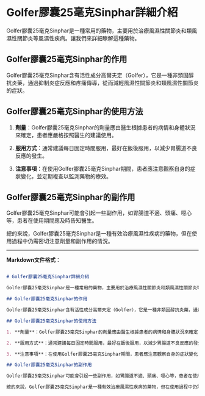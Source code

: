 # Golfer膠囊25毫克Sinphar詳細介紹
Golfer膠囊25毫克Sinphar是一種常用的藥物，主要用於治療風濕性關節炎和類風濕性關節炎等風濕性疾病。讓我們來詳細瞭解這種藥物。
## Golfer膠囊25毫克Sinphar的作用
Golfer膠囊25毫克Sinphar含有活性成分高爾夫定（Golfer），它是一種非類固醇抗炎藥，通過抑制炎症反應和疼痛傳導，從而減輕風濕性關節炎和類風濕性關節炎的症狀。
## Golfer膠囊25毫克Sinphar的使用方法
1. **劑量**：Golfer膠囊25毫克Sinphar的劑量應由醫生根據患者的病情和身體狀況來確定，患者應嚴格按照醫生的建議使用。
2. **服用方式**：通常建議每日固定時間服用，最好在飯後服用，以減少胃腸道不良反應的發生。
3. **注意事項**：在使用Golfer膠囊25毫克Sinphar期間，患者應注意觀察自身的症狀變化，並定期複查以監測藥物的療效。
## Golfer膠囊25毫克Sinphar的副作用
Golfer膠囊25毫克Sinphar可能會引起一些副作用，如胃腸道不適、頭痛、噁心等，患者在使用期間應及時告知醫生。
總的來說，Golfer膠囊25毫克Sinphar是一種有效治療風濕性疾病的藥物，但在使用過程中仍需密切注意劑量和副作用的情況。
---
**Markdown文件格式**：
```markdown
# Golfer膠囊25毫克Sinphar詳細介紹
Golfer膠囊25毫克Sinphar是一種常用的藥物，主要用於治療風濕性關節炎和類風濕性關節炎等風濕性疾病。讓我們來詳細瞭解這種藥物。
## Golfer膠囊25毫克Sinphar的作用
Golfer膠囊25毫克Sinphar含有活性成分高爾夫定（Golfer），它是一種非類固醇抗炎藥，通過抑制炎症反應和疼痛傳導，從而減輕風濕性關節炎和類風濕性關節炎的症狀。
## Golfer膠囊25毫克Sinphar的使用方法
1. **劑量**：Golfer膠囊25毫克Sinphar的劑量應由醫生根據患者的病情和身體狀況來確定，患者應嚴格按照醫生的建議使用。
2. **服用方式**：通常建議每日固定時間服用，最好在飯後服用，以減少胃腸道不良反應的發生。
3. **注意事項**：在使用Golfer膠囊25毫克Sinphar期間，患者應注意觀察自身的症狀變化，並定期複查以監測藥物的療效。
## Golfer膠囊25毫克Sinphar的副作用
Golfer膠囊25毫克Sinphar可能會引起一些副作用，如胃腸道不適、頭痛、噁心等，患者在使用期間應及時告知醫生。
總的來說，Golfer膠囊25毫克Sinphar是一種有效治療風濕性疾病的藥物，但在使用過程中仍需密切注意劑量和副作用的情況。
```